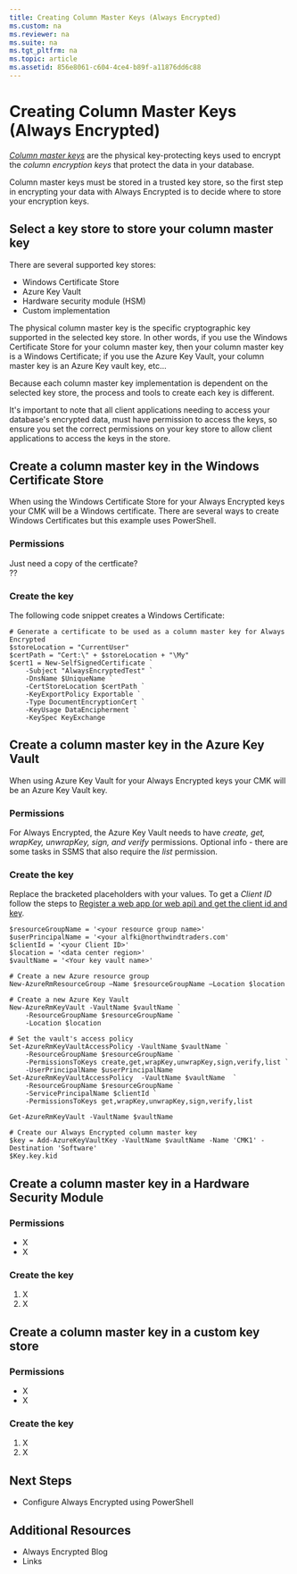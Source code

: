 ```yaml
---
title: Creating Column Master Keys (Always Encrypted)
ms.custom: na
ms.reviewer: na
ms.suite: na
ms.tgt_pltfrm: na
ms.topic: article
ms.assetid: 856e8061-c604-4ce4-b89f-a11876dd6c88
---
```

# Creating Column Master Keys (Always Encrypted)
[*Column master keys*](https://msdn.microsoft.com/library/mt163865.aspx#Anchor_3) are the physical key-protecting keys used to encrypt the *column encryption keys* that protect the data in your database.  
  
Column master keys must be stored in a trusted key store, so the first step in encrypting your data with Always Encrypted is to decide where to store your encryption keys.  
  
## Select a key store to store your column master key  
    
There are several supported key stores:    
    
- Windows Certificate Store    
- Azure Key Vault   
- Hardware security module (HSM)    
- Custom implementation    
    
The physical column master key is the specific cryptographic key supported in the selected key store. In other words, if you use the Windows Certificate Store for your column master key, then your column master key is a Windows Certificate; if you use the Azure Key Vault, your column master key is an Azure Key vault key, etc...  
  
Because each column master key implementation is dependent on the selected key store, the process and tools to create each key is different.  
    
It's important to note that all client applications needing to access your database's encrypted data, must have permission to access the keys, so ensure you set the correct permissions on your key store to allow client applications to access the keys in the store.   
    
    
## Create a column master key in the Windows Certificate Store    
  
When using the Windows Certificate Store for your Always Encrypted keys your CMK will be a Windows certificate. There are several ways to create Windows Certificates but this example uses PowerShell.  
  
### Permissions   
Just need a copy of the certficate?  
??  
  
### Create the key  
The following code snippet creates a Windows Certificate:   
  
```[PowerShell]    
# Generate a certificate to be used as a column master key for Always Encrypted    
$storeLocation = "CurrentUser"    
$certPath = "Cert:\" + $storeLocation + "\My"    
$cert1 = New-SelfSignedCertificate `  
    -Subject "AlwaysEncryptedTest" `  
    -DnsName $UniqueName `  
    -CertStoreLocation $certPath `  
    -KeyExportPolicy Exportable `  
    -Type DocumentEncryptionCert `  
    -KeyUsage DataEncipherment `  
    -KeySpec KeyExchange    
```    
  
## Create a column master key in the Azure Key Vault    
    
When using Azure Key Vault for your Always Encrypted keys your CMK will be an Azure Key Vault key.  
    
  
### Permissions   
For Always Encrypted, the Azure Key Vault needs to have *create, get, wrapKey, unwrapKey, sign, and verify* permissions. Optional info - there are some tasks in SSMS that also require the *list* permission.  
  
### Create the key  
    
Replace the bracketed placeholders with your values. To get a *Client ID* follow the steps to [Register a web app (or web api) and get the client id and key](https://azure.microsoft.com/documentation/articles/sql-database-client-id-keys/#register-a-web-app-or-web-api-and-get-the-client-id-and-key).    
        
    
```[Azure-PowerShell]    
$resourceGroupName = '<your resource group name>'    
$userPrincipalName = '<your alfki@northwindtraders.com'    
$clientId = '<your Client ID>'    
$location = '<data center region>'    
$vaultName = '<Your key vault name>'    
        
# Create a new Azure resource group    
New-AzureRmResourceGroup –Name $resourceGroupName –Location $location    
    
# Create a new Azure Key Vault    
New-AzureRmKeyVault -VaultName $vaultName `  
    -ResourceGroupName $resourceGroupName `  
    -Location $location    
        
# Set the vault's access policy    
Set-AzureRmKeyVaultAccessPolicy -VaultName $vaultName `  
    -ResourceGroupName $resourceGroupName `  
    -PermissionsToKeys create,get,wrapKey,unwrapKey,sign,verify,list `  
    -UserPrincipalName $userPrincipalName    
Set-AzureRmKeyVaultAccessPolicy  -VaultName $vaultName  `  
    -ResourceGroupName $resourceGroupName `  
    -ServicePrincipalName $clientId `  
    -PermissionsToKeys get,wrapKey,unwrapKey,sign,verify,list    
    
Get-AzureRmKeyVault -VaultName $vaultName        
        
# Create our Always Encrypted column master key    
$key = Add-AzureKeyVaultKey -VaultName $vaultName -Name 'CMK1' -Destination 'Software'    
$Key.key.kid    
```    
    
## Create a column master key in a Hardware Security Module   
    
  
### Permissions   
- X  
- X   
  
### Create the key  
1. X  
2. X  
  
## Create a column master key in a custom key store   
    
  
### Permissions   
- X  
- X   
  
### Create the key  
1. X  
2. X  
  
  
## Next Steps  
  
- Configure Always Encrypted using PowerShell  
  
  
## Additional Resources  
- Always Encrypted Blog  
- Links  
  
    

